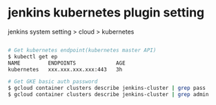 # jenkins kubernetes plugin setting

jenkins system setting > cloud > kubernetes

~~~sh

# Get kubernetes endpoint(kubernetes master API)
$ kubectl get ep
NAME         ENDPOINTS             AGE
kubernetes   xxx.xxx.xxx.xxx:443   3h

# Get GKE basic auth password
$ gcloud container clusters describe jenkins-cluster | grep pass 
$ gcloud container clusters describe jenkins-cluster | grep admin

~~~


